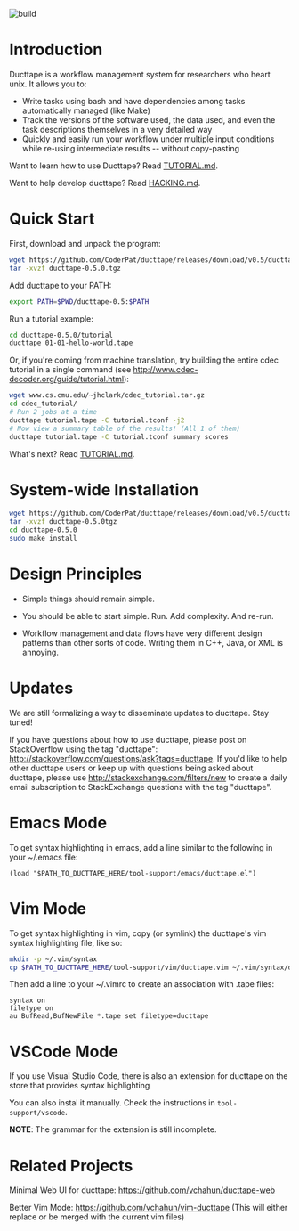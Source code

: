 ![build](https://github.com/coderpat/ducttape/actions/workflows/scala-ci.yaml/badge.svg)

Introduction
============

Ducttape is a workflow management system for researchers who heart unix. It allows you to:

* Write tasks using bash and have dependencies among tasks automatically managed (like Make)
* Track the versions of the software used, the data used, and even the task descriptions themselves in a very detailed way
* Quickly and easily run your workflow under multiple input conditions while re-using intermediate results -- without copy-pasting

Want to learn how to use Ducttape? Read [TUTORIAL.md](https://github.com/jhclark/ducttape/blob/master/tutorial/TUTORIAL.md).

Want to help develop ducttape? Read [HACKING.md](https://github.com/jhclark/ducttape/blob/master/HACKING.md).


Quick Start
===========

First, download and unpack the program:

```bash
wget https://github.com/CoderPat/ducttape/releases/download/v0.5/ducttape-0.5.0.tgz
tar -xvzf ducttape-0.5.0.tgz
```

Add ducttape to your PATH:

```bash
export PATH=$PWD/ducttape-0.5:$PATH
```

Run a tutorial example:

```bash
cd ducttape-0.5.0/tutorial
ducttape 01-01-hello-world.tape
```

Or, if you're coming from machine translation, try building the entire cdec tutorial in a single command (see http://www.cdec-decoder.org/guide/tutorial.html):

```bash
wget www.cs.cmu.edu/~jhclark/cdec_tutorial.tar.gz
cd cdec_tutorial/
# Run 2 jobs at a time
ducttape tutorial.tape -C tutorial.tconf -j2
# Now view a summary table of the results! (All 1 of them)
ducttape tutorial.tape -C tutorial.tconf summary scores
```

What's next? Read [TUTORIAL.md](https://github.com/CoderPat/ducttape/blob/master/tutorial/TUTORIAL.md).


System-wide Installation
========================

```bash
wget https://github.com/CoderPat/ducttape/releases/download/v0.5/ducttape-0.5.0.tgz
tar -xvzf ducttape-0.5.0tgz
cd ducttape-0.5.0
sudo make install
```


Design Principles
=================

* Simple things should remain simple.

* You should be able to start simple. Run. Add complexity. And re-run.

* Workflow management and data flows have very different design patterns than other sorts of code.
  Writing them in C++, Java, or XML is annoying.

Updates
=======

We are still formalizing a way to disseminate updates to ducttape. Stay tuned!

If you have questions about how to use ducttape, please post on StackOverflow using the tag "ducttape": http://stackoverflow.com/questions/ask?tags=ducttape. 
If you'd like to help other ducttape users or keep up with questions being asked about ducttape, please use http://stackexchange.com/filters/new to create a daily email subscription to StackExchange questions with the tag "ducttape".


Emacs Mode
==========

To get syntax highlighting in emacs, add a line similar to the following in your ~/.emacs file:

```
(load "$PATH_TO_DUCTTAPE_HERE/tool-support/emacs/ducttape.el")
```

Vim Mode
========

To get syntax highlighting in vim, copy (or symlink) the ducttape's vim syntax highlighting file, like so:

```bash
mkdir -p ~/.vim/syntax
cp $PATH_TO_DUCTTAPE_HERE/tool-support/vim/ducttape.vim ~/.vim/syntax/ducctape.vim
```

Then add a line to your ~/.vimrc to create an association with .tape files:

```
syntax on
filetype on
au BufRead,BufNewFile *.tape set filetype=ducttape
```

VSCode Mode
===========
If you use Visual Studio Code, there is also an extension for ducttape on the store that provides syntax highlighting

You can also instal it manually. Check the instructions in `tool-support/vscode`.

**NOTE**: The grammar for the extension is still incomplete.

Related Projects
================

Minimal Web UI for ducttape: https://github.com/vchahun/ducttape-web

Better Vim Mode: https://github.com/vchahun/vim-ducttape (This will either replace or be merged with the current vim files)
